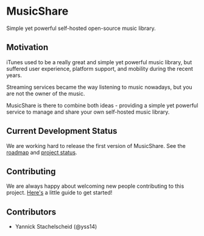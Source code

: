 # MusicShare
Simple yet powerful self-hosted open-source music library.

## Motivation
iTunes used to be a really great and simple yet powerful music library, but suffered user experience, platform support, and mobility during the recent years.

Streaming services became the way listening to music nowadays, but you are not the owner of the music.

MusicShare is there to combine both ideas - providing a simple yet powerful service to manage and share your own self-hosted music library.

## Current Development Status
We are working hard to release the first version of MusicShare. See the [roadmap](https://github.com/yss14/musicshare/wiki/Roadmap) and [project status](https://github.com/yss14/musicshare/projects).

## Contributing
We are always happy about welcoming new people contributing to this project. [Here's](https://github.com/yss14/musicshare/wiki/Contributing) a little guide to get started!

## Contributors
* Yannick Stachelscheid (@yss14)